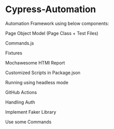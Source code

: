 # Cypress-Automation

Automation Framework using below components:

Page Object Model (Page Class + Test Files)

Commands.js

Fixtures

Mochawesome HTMl Report

Customized Scripts in Package.json

Running using headless mode

GitHub Actions

Handling Auth

Implement Faker Library

Use some Commands
